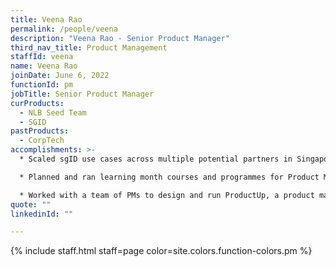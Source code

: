 ```yaml
---
title: Veena Rao
permalink: /people/veena
description: "Veena Rao - Senior Product Manager"
third_nav_title: Product Management
staffId: veena
name: Veena Rao
joinDate: June 6, 2022
functionId: pm
jobTitle: Senior Product Manager
curProducts:
  - NLB Seed Team
  - SGID
pastProducts:
  - CorpTech
accomplishments: >-
  * Scaled sgID use cases across multiple potential partners in Singapore

  * Planned and ran learning month courses and programmes for Product Manager upskilling

  * Worked with a team of PMs to design and run ProductUp, a product management 101 workshop for senior government leaders
quote: ""
linkedinId: ""

---
```


{% include staff.html staff=page color=site.colors.function-colors.pm %}
